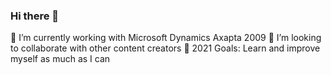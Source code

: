 ### Hi there 👋

🔭 I’m currently working with Microsoft Dynamics Axapta 2009 
👯  I’m looking to collaborate with other content creators
🥅 2021 Goals: Learn and improve myself as much as I can

